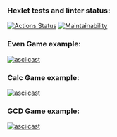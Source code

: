 ### Hexlet tests and linter status:
[![Actions Status](https://github.com/rogatin-av/java-project-61/actions/workflows/hexlet-check.yml/badge.svg)](https://github.com/rogatin-av/java-project-61/actions)
[![Maintainability](https://api.codeclimate.com/v1/badges/90180a17e538456aefc1/maintainability)](https://codeclimate.com/github/rogatin-av/java-project-61/maintainability)
### Even Game example:
[![asciicast](https://asciinema.org/a/sGtTmvlUip5fgUtYCncKBOatr.svg)](https://asciinema.org/a/sGtTmvlUip5fgUtYCncKBOatr)
### Calc Game example:
[![asciicast](https://asciinema.org/a/ISppgD0AbVfCsuPKLmq4Tb9cO.svg)](https://asciinema.org/a/ISppgD0AbVfCsuPKLmq4Tb9cO)
### GCD Game example:
[![asciicast](https://asciinema.org/a/s6r8orzeGG8l9u5D0F4NKhzKm.svg)](https://asciinema.org/a/s6r8orzeGG8l9u5D0F4NKhzKm)